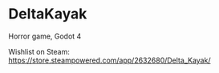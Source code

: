# DeltaKayak
Horror game, Godot 4

Wishlist on Steam: https://store.steampowered.com/app/2632680/Delta_Kayak/
